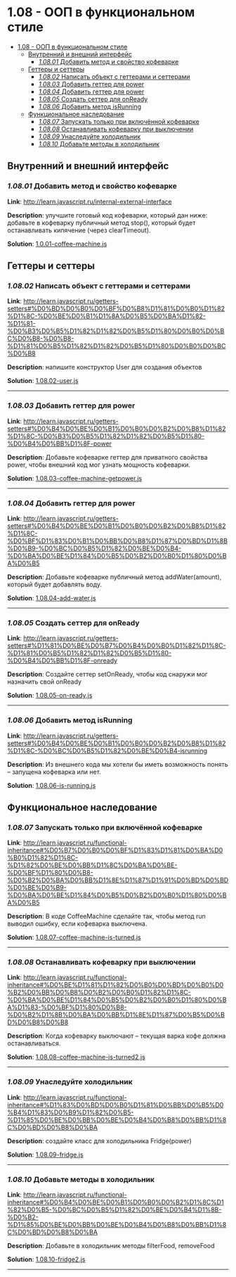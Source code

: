 # 1.08 - ООП в функциональном стиле

- [1.08 - ООП в функциональном стиле](#108---%D0%BE%D0%BE%D0%BF-%D0%B2-%D1%84%D1%83%D0%BD%D0%BA%D1%86%D0%B8%D0%BE%D0%BD%D0%B0%D0%BB%D1%8C%D0%BD%D0%BE%D0%BC-%D1%81%D1%82%D0%B8%D0%BB%D0%B5)
    - [Внутренний и внешний интерфейс](#%D0%B2%D0%BD%D1%83%D1%82%D1%80%D0%B5%D0%BD%D0%BD%D0%B8%D0%B9-%D0%B8-%D0%B2%D0%BD%D0%B5%D1%88%D0%BD%D0%B8%D0%B9-%D0%B8%D0%BD%D1%82%D0%B5%D1%80%D1%84%D0%B5%D0%B9%D1%81)
        - [_1.08.01_ Добавить метод и свойство кофеварке](#10801-%D0%B4%D0%BE%D0%B1%D0%B0%D0%B2%D0%B8%D1%82%D1%8C-%D0%BC%D0%B5%D1%82%D0%BE%D0%B4-%D0%B8-%D1%81%D0%B2%D0%BE%D0%B9%D1%81%D1%82%D0%B2%D0%BE-%D0%BA%D0%BE%D1%84%D0%B5%D0%B2%D0%B0%D1%80%D0%BA%D0%B5)
    - [Геттеры и сеттеры](#%D0%B3%D0%B5%D1%82%D1%82%D0%B5%D1%80%D1%8B-%D0%B8-%D1%81%D0%B5%D1%82%D1%82%D0%B5%D1%80%D1%8B)
        - [_1.08.02_ Написать объект с геттерами и сеттерами](#10802-%D0%BD%D0%B0%D0%BF%D0%B8%D1%81%D0%B0%D1%82%D1%8C-%D0%BE%D0%B1%D1%8A%D0%B5%D0%BA%D1%82-%D1%81-%D0%B3%D0%B5%D1%82%D1%82%D0%B5%D1%80%D0%B0%D0%BC%D0%B8-%D0%B8-%D1%81%D0%B5%D1%82%D1%82%D0%B5%D1%80%D0%B0%D0%BC%D0%B8)
        - [_1.08.03_ Добавить геттер для power](#10803-%D0%B4%D0%BE%D0%B1%D0%B0%D0%B2%D0%B8%D1%82%D1%8C-%D0%B3%D0%B5%D1%82%D1%82%D0%B5%D1%80-%D0%B4%D0%BB%D1%8F-power)
        - [_1.08.04_ Добавить геттер для power](#10804-%D0%B4%D0%BE%D0%B1%D0%B0%D0%B2%D0%B8%D1%82%D1%8C-%D0%B3%D0%B5%D1%82%D1%82%D0%B5%D1%80-%D0%B4%D0%BB%D1%8F-power)
        - [_1.08.05_ Создать сеттер для onReady](#10805-%D1%81%D0%BE%D0%B7%D0%B4%D0%B0%D1%82%D1%8C-%D1%81%D0%B5%D1%82%D1%82%D0%B5%D1%80-%D0%B4%D0%BB%D1%8F-onready)
        - [_1.08.06_ Добавить метод isRunning](#10806-%D0%B4%D0%BE%D0%B1%D0%B0%D0%B2%D0%B8%D1%82%D1%8C-%D0%BC%D0%B5%D1%82%D0%BE%D0%B4-isrunning)
    - [Функциональное наследование](#%D1%84%D1%83%D0%BD%D0%BA%D1%86%D0%B8%D0%BE%D0%BD%D0%B0%D0%BB%D1%8C%D0%BD%D0%BE%D0%B5-%D0%BD%D0%B0%D1%81%D0%BB%D0%B5%D0%B4%D0%BE%D0%B2%D0%B0%D0%BD%D0%B8%D0%B5)
        - [_1.08.07_ Запускать только при включённой кофеварке](#10807-%D0%B7%D0%B0%D0%BF%D1%83%D1%81%D0%BA%D0%B0%D1%82%D1%8C-%D1%82%D0%BE%D0%BB%D1%8C%D0%BA%D0%BE-%D0%BF%D1%80%D0%B8-%D0%B2%D0%BA%D0%BB%D1%8E%D1%87%D1%91%D0%BD%D0%BD%D0%BE%D0%B9-%D0%BA%D0%BE%D1%84%D0%B5%D0%B2%D0%B0%D1%80%D0%BA%D0%B5)
        - [_1.08.08_ Останавливать кофеварку при выключении](#10808-%D0%BE%D1%81%D1%82%D0%B0%D0%BD%D0%B0%D0%B2%D0%BB%D0%B8%D0%B2%D0%B0%D1%82%D1%8C-%D0%BA%D0%BE%D1%84%D0%B5%D0%B2%D0%B0%D1%80%D0%BA%D1%83-%D0%BF%D1%80%D0%B8-%D0%B2%D1%8B%D0%BA%D0%BB%D1%8E%D1%87%D0%B5%D0%BD%D0%B8%D0%B8)
        - [_1.08.09_ Унаследуйте холодильник](#10809-%D1%83%D0%BD%D0%B0%D1%81%D0%BB%D0%B5%D0%B4%D1%83%D0%B9%D1%82%D0%B5-%D1%85%D0%BE%D0%BB%D0%BE%D0%B4%D0%B8%D0%BB%D1%8C%D0%BD%D0%B8%D0%BA)
        - [_1.08.10_ Добавьте методы в холодильник](#10810-%D0%B4%D0%BE%D0%B1%D0%B0%D0%B2%D1%8C%D1%82%D0%B5-%D0%BC%D0%B5%D1%82%D0%BE%D0%B4%D1%8B-%D0%B2-%D1%85%D0%BE%D0%BB%D0%BE%D0%B4%D0%B8%D0%BB%D1%8C%D0%BD%D0%B8%D0%BA)

## Внутренний и внешний интерфейс

### _1.08.01_ Добавить метод и свойство кофеварке

**Link**: http://learn.javascript.ru/internal-external-interface

**Description**: улучшите готовый код кофеварки, который дан ниже: добавьте в кофеварку публичный метод stop(), который будет останавливать кипячение (через clearTimeout).

**Solution**: [1.0.01-coffee-machine.js](1.0.01-coffee-machine.js)

## Геттеры и сеттеры

### _1.08.02_ Написать объект с геттерами и сеттерами

**Link**: http://learn.javascript.ru/getters-setters#%D0%BD%D0%B0%D0%BF%D0%B8%D1%81%D0%B0%D1%82%D1%8C-%D0%BE%D0%B1%D1%8A%D0%B5%D0%BA%D1%82-%D1%81-%D0%B3%D0%B5%D1%82%D1%82%D0%B5%D1%80%D0%B0%D0%BC%D0%B8-%D0%B8-%D1%81%D0%B5%D1%82%D1%82%D0%B5%D1%80%D0%B0%D0%BC%D0%B8

**Description**: напишите конструктор User для создания объектов

**Solution**: [1.08.02-user.js](1.08.02-user.js)

---

### _1.08.03_ Добавить геттер для power

**Link**: http://learn.javascript.ru/getters-setters#%D0%B4%D0%BE%D0%B1%D0%B0%D0%B2%D0%B8%D1%82%D1%8C-%D0%B3%D0%B5%D1%82%D1%82%D0%B5%D1%80-%D0%B4%D0%BB%D1%8F-power

**Description**: Добавьте кофеварке геттер для приватного свойства power, чтобы внешний код мог узнать мощность кофеварки.

**Solution**: [1.08.03-coffee-machine-getpower.js](1.08.03-coffee-machine-getpower.js)

---

### _1.08.04_ Добавить геттер для power

**Link**: http://learn.javascript.ru/getters-setters#%D0%B4%D0%BE%D0%B1%D0%B0%D0%B2%D0%B8%D1%82%D1%8C-%D0%BF%D1%83%D0%B1%D0%BB%D0%B8%D1%87%D0%BD%D1%8B%D0%B9-%D0%BC%D0%B5%D1%82%D0%BE%D0%B4-%D0%BA%D0%BE%D1%84%D0%B5%D0%B2%D0%B0%D1%80%D0%BA%D0%B5

**Description**: Добавьте кофеварке публичный метод addWater(amount), который будет добавлять воду.

**Solution**: [1.08.04-add-water.js](1.08.04-add-water.js)

---

### _1.08.05_ Создать сеттер для onReady

**Link**: http://learn.javascript.ru/getters-setters#%D1%81%D0%BE%D0%B7%D0%B4%D0%B0%D1%82%D1%8C-%D1%81%D0%B5%D1%82%D1%82%D0%B5%D1%80-%D0%B4%D0%BB%D1%8F-onready

**Description**: Создайте сеттер setOnReady, чтобы код снаружи мог назначить свой onReady

**Solution**: [1.08.05-on-ready.js](1.08.05-on-ready.js)

---

### _1.08.06_ Добавить метод isRunning

**Link**: http://learn.javascript.ru/getters-setters#%D0%B4%D0%BE%D0%B1%D0%B0%D0%B2%D0%B8%D1%82%D1%8C-%D0%BC%D0%B5%D1%82%D0%BE%D0%B4-isrunning

**Description**: Из внешнего кода мы хотели бы иметь возможность понять – запущена кофеварка или нет.

**Solution**: [1.08.06-is-running.js](1.08.06-is-running.js)

## Функциональное наследование

### _1.08.07_ Запускать только при включённой кофеварке

**Link**: http://learn.javascript.ru/functional-inheritance#%D0%B7%D0%B0%D0%BF%D1%83%D1%81%D0%BA%D0%B0%D1%82%D1%8C-%D1%82%D0%BE%D0%BB%D1%8C%D0%BA%D0%BE-%D0%BF%D1%80%D0%B8-%D0%B2%D0%BA%D0%BB%D1%8E%D1%87%D1%91%D0%BD%D0%BD%D0%BE%D0%B9-%D0%BA%D0%BE%D1%84%D0%B5%D0%B2%D0%B0%D1%80%D0%BA%D0%B5

**Description**: В коде CoffeeMachine сделайте так, чтобы метод run выводил ошибку, если кофеварка выключена.

**Solution**: [1.08.07-coffee-machine-is-turned.js](1.08.07-coffee-machine-is-turned.js)

---

### _1.08.08_ Останавливать кофеварку при выключении

**Link**: http://learn.javascript.ru/functional-inheritance#%D0%BE%D1%81%D1%82%D0%B0%D0%BD%D0%B0%D0%B2%D0%BB%D0%B8%D0%B2%D0%B0%D1%82%D1%8C-%D0%BA%D0%BE%D1%84%D0%B5%D0%B2%D0%B0%D1%80%D0%BA%D1%83-%D0%BF%D1%80%D0%B8-%D0%B2%D1%8B%D0%BA%D0%BB%D1%8E%D1%87%D0%B5%D0%BD%D0%B8%D0%B8

**Description**: Когда кофеварку выключают – текущая варка кофе должна останавливаться.

**Solution**: [1.08.08-coffee-machine-is-turned2.js](1.08.08-coffee-machine-is-turned2.js)

---

### _1.08.09_ Унаследуйте холодильник

**Link**: http://learn.javascript.ru/functional-inheritance#%D1%83%D0%BD%D0%B0%D1%81%D0%BB%D0%B5%D0%B4%D1%83%D0%B9%D1%82%D0%B5-%D1%85%D0%BE%D0%BB%D0%BE%D0%B4%D0%B8%D0%BB%D1%8C%D0%BD%D0%B8%D0%BA

**Description**: создайте класс для холодильника Fridge(power)

**Solution**: [1.08.09-fridge.js](1.08.09-fridge.js)

---

### _1.08.10_ Добавьте методы в холодильник

**Link**: http://learn.javascript.ru/functional-inheritance#%D0%B4%D0%BE%D0%B1%D0%B0%D0%B2%D1%8C%D1%82%D0%B5-%D0%BC%D0%B5%D1%82%D0%BE%D0%B4%D1%8B-%D0%B2-%D1%85%D0%BE%D0%BB%D0%BE%D0%B4%D0%B8%D0%BB%D1%8C%D0%BD%D0%B8%D0%BA

**Description**: Добавьте в холодильник методы filterFood, removeFood

**Solution**: [1.08.10-fridge2.js](1.08.10-fridge2.js)

---
